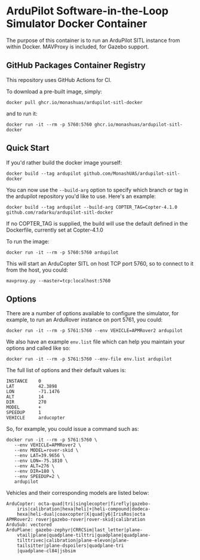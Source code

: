 ArduPilot Software-in-the-Loop Simulator Docker Container
=========================================================

The purpose of this container is to run an ArduPilot SITL instance from within Docker.
MAVProxy is included, for Gazebo support.

GitHub Packages Container Registry
---------

This repository uses GitHub Actions for CI.

To download a pre-built image, simply:

`docker pull ghcr.io/monashuas/ardupilot-sitl-docker`
 
and to run it:

`docker run -it --rm -p 5760:5760 ghcr.io/monashuas/ardupilot-sitl-docker`


Quick Start
-----------

If you'd rather build the docker image yourself:

`docker build --tag ardupilot github.com/MonashUAS/ardupilot-sitl-docker`

You can now use the `--build-arg` option to specify which branch or tag in the ardupilot
repository you'd like to use. Here's an example:

`docker build --tag ardupilot --build-arg COPTER_TAG=Copter-4.1.0 github.com/radarku/ardupilot-sitl-docker`

If no COPTER_TAG is supplied, the build will use the default defined in the Dockerfile, currently set at Copter-4.1.0

To run the image:

`docker run -it --rm -p 5760:5760 ardupilot`

This will start an ArduCopter SITL on host TCP port 5760, so to connect to it from the host, you could:

`mavproxy.py --master=tcp:localhost:5760`

Options
-------

There are a number of options available to configure the simulator, for example, to run an ArduRover instance on port 5761, you could:

`docker run -it --rm -p 5761:5760 --env VEHICLE=APMRover2 ardupilot`

We also have an example `env.list` file which can help you maintain your options and called like so:

`docker run -it --rm -p 5761:5760 --env-file env.list ardupilot`

The full list of options and their default values is:

```
INSTANCE    0
LAT         42.3898
LON         -71.1476
ALT         14
DIR         270
MODEL       +
SPEEDUP     1
VEHICLE     arducopter
```

So, for example, you could issue a command such as:

```
docker run -it --rm -p 5761:5760 \
   --env VEHICLE=APMRover2 \
   --env MODEL=rover-skid \
   --env LAT=39.9656 \
   --env LON=-75.1810 \
   --env ALT=276 \
   --env DIR=180 \
   --env SPEEDUP=2 \
   ardupilot
```

Vehicles and their corresponding models are listed below:

```
ArduCopter: octa-quad|tri|singlecopter|firefly|gazebo-
    iris|calibration|hexa|heli|+|heli-compound|dodeca-
    hexa|heli-dual|coaxcopter|X|quad|y6|IrisRos|octa
APMRover2: rover|gazebo-rover|rover-skid|calibration
ArduSub: vectored
ArduPlane: gazebo-zephyr|CRRCSim|last_letter|plane-
    vtail|plane|quadplane-tilttri|quadplane|quadplane-
    tilttrivec|calibration|plane-elevon|plane-
    tailsitter|plane-dspoilers|quadplane-tri
    |quadplane-cl84|jsbsim
```
